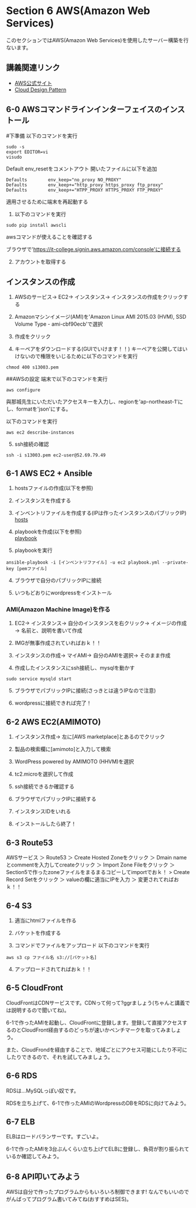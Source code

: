 # Section 6 AWS(Amazon Web Services)

このセクションではAWS(Amazon Web Services)を使用したサーバー構築を行ないます。

## 講義関連リンク

* [AWS公式サイト](http://aws.amazon.com/jp/)
* [Cloud Design Pattern](http://aws.clouddesignpattern.org/index.php/%E3%83%A1%E3%82%A4%E3%83%B3%E3%83%9A%E3%83%BC%E3%82%B8)

## 6-0 AWSコマンドラインインターフェイスのインストール

#下準備
以下のコマンドを実行
```
sudo -s
export EDITOR=vi
visudo
```
Default env_resetをコメントアウト
開いたファイルに以下を追加
```
Defaults        env_keep="no_proxy NO_PROXY"
Defaults        env_keep+="http_proxy https_proxy ftp_proxy"
Defaults        env_keep+="HTPP_PROXY HTTPS_PROXY FTP_PROXY"
```

適用させるために端末を再起動する

1. 以下のコマンドを実行
```
sudo pip install awscli
```

awsコマンドが使えることを確認する

ブラウザで'https://it-college.signin.aws.amazon.com/console'に接続する

2. アカウントを取得する

## インスタンスの作成
1. AWSのサービス→ EC2→ インスタンス→ インスタンスの作成をクリックする

2. Amazonマシンイメージ(AMI)を'Amazon Linux AMI 2015.03 (HVM), SSD Volume Type - ami-cbf90ecb'で選択

3. 作成をクリック 

4. キーペアをダウンロードする(GUIでいけます！！)
キーペアを公開してはいけないので権限をいじるために以下のコマンドを実行
```
chmod 400 s13003.pem
```


##AWSの設定
端末で以下のコマンドを実行
```
aws configure
```
與那城先生にいただいたアクセスキーを入力し、regionを'ap-northeast-1'にし、formatを'json'にする。

以下のコマンドを実行
```
aws ec2 describe-instances
```
5. ssh接続の確認
```
ssh -i s13003.pem ec2-user@52.69.79.49
```
## 6-1	AWS EC2 + Ansible

1. hostsファイルの作成(以下を参照)  

2. インスタンスを作成する

3. インベントリファイルを作成する(IPは作ったインスタンスのパブリックIP)
[hosts](Section6/hosts)   
2. playbookを作成(以下を参照)   
[playbook](Section6/playbook.yml)   
3. playbookを実行
```
ansible-playbook -i [インベントリファイル] -u ec2 playbook.yml --private-key [pemファイル]   
```
4. ブラウザで自分のパブリックIPに接続   

5. いつもどおりにwordpressをインストール

### AMI(Amazon Machine Image)を作る

1. EC2→ インスタンス→ 自分のインスタンスを右クリック→ イメージの作成→ 名前と、説明を書いて作成   

2. IMGが無事作成されていればおｋ！！   

3. インスタンスの作成→ マイAMI→ 自分のAMIを選択→ そのまま作成

4. 作成したインスタンスにssh接続し、mysqlを動かす
```
sudo service mysqld start
```

5. ブラウザでパブリックIPに接続(さっきとは違うIPなので注意)

6. wordpressに接続できれば完了！
## 6-2 AWS EC2(AMIMOTO)

1. インスタンス作成→ 左に[AWS marketplace]とあるのでクリック   

2. 製品の検索欄に[amimoto]と入力して検索   

3. WordPress powered by AMIMOTO (HHVM)を選択   

4. tc2.microを選択して作成   

5. ssh接続できるか確認する   

6. ブラウザでパブリックIPに接続する   

7. インスタンスIDをいれる

8. インストールしたら終了！

## 6-3 Route53

AWSサービス ＞ Route53 ＞ Create Hosted Zoneをクリック ＞ Dmain nameとcommentを入力してcreateクリック ＞ Import Zone Fileをクリック ＞ Section5で作ったzoneファイルをまるまるコピーしてimportでおｋ！ > Create Record Setをクリック ＞ valueの欄に適当にIPを入力 ＞ 変更されてればおｋ！！

## 6-4 S3

1. 適当にhtmlファイルを作る

2. バケットを作成する

3. コマンドでファイルをアップロード
以下のコマンドを実行
```
aws s3 cp ファイル名 s3://[バケット名]
```

4. アップロードされてればおｋ！！

## 6-5 CloudFront

CloudFrontはCDNサービスです。CDNって何って?ggrましょう(ちゃんと講義では説明するので聞いてね)。

6-1で作ったAMIを起動し、CloudFrontに登録します。登録して直接アクセスするのとCloudFront経由するのどっちが速いかベンチマークを取ってみましょう。

また、CloudFrondを経由することで、地域ごとにアクセス可能にしたり不可にしたりできるので、それを試してみましょう。

## 6-6 RDS

RDSは…MySQLっぽい奴です。

RDSを立ち上げて、6-1で作ったAMIのWordpressのDBをRDSに向けてみよう。

## 6-7 ELB

ELBはロードバランサーです。すごいよ。

6-1で作ったAMIを3台ぶんくらい立ち上げてELBに登録し、負荷が割り振られているか確認してみよう。

## 6-8 API叩いてみよう

AWSは自分で作ったプログラムからもいろいろ制御できます!
なんでもいいのでがんばってプログラム書いてみてね(おすすめはSES)。
